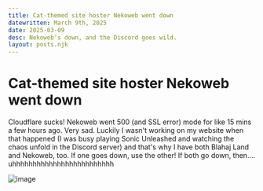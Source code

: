 ```yaml
---
title: Cat-themed site hoster Nekoweb went down
datewritten: March 9th, 2025
date: 2025-03-09
desc: Nekoweb's down, and the Discord goes wild.
layout: posts.njk
---
```


# Cat-themed site hoster Nekoweb went down
Cloudflare sucks! Nekoweb went 500 (and SSL error) mode for like 15 mins a few hours ago. Very sad. Luckily I wasn't working on my website when that happened (I was busy playing Sonic Unleashed and watching the chaos unfold in the Discord server) and that's why I have both Blahaj Land and Nekoweb, too. If one goes down, use the other! If both go down, then.... uhhhhhhhhhhhhhhhhhhhhhhhhh

![image](../../../assets/blog/wilddiscord.png)
